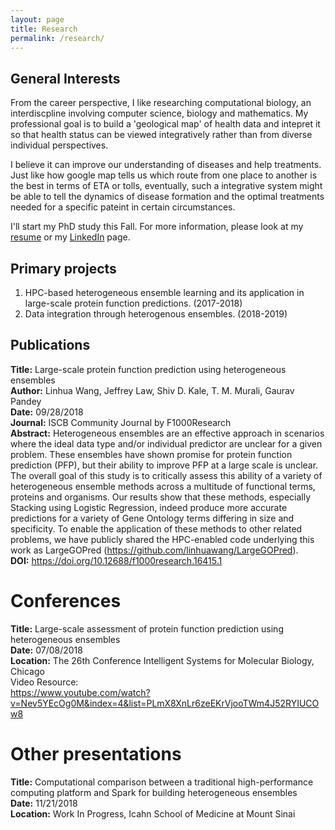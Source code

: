 ```yaml
---
layout: page
title: Research
permalink: /research/
---
```


## General Interests

From the career perspective, I like researching computational biology, an interdiscpline involving computer science, biology and mathematics. My professional goal is to build a 'geological map' of health data and intepret it so that health status can be viewed integratively rather than from diverse individual perspectives. 

I believe it can improve our understanding of diseases and help treatments. Just like how google map tells us which route from one place to another is the best in terms of ETA or tolls, eventually, such a integrative system might be able to tell the dynamics of disease formation and the optimal treatments needed for a specific pateint in certain circumstances. 

I'll start my PhD study this Fall. For more information, please look at my <a href="../resume.pdf" target="_blank">resume</a> or my <a href="https://www.linkedin.com/in/linhuaw/">LinkedIn</a> page.

## Primary projects
1. HPC-based heterogeneous ensemble learning and its application in large-scale protein function predictions. (2017-2018)
2. Data integration through heterogenous ensembles. (2018-2019)

## Publications
**Title:** Large-scale protein function prediction using heterogeneous ensembles<br/>
**Author:** Linhua Wang, Jeffrey Law, Shiv D. Kale, T. M. Murali, Gaurav Pandey<br/>
**Date:** 09/28/2018<br/>
**Journal:** ISCB Community Journal by F1000Research<br/>
**Abstract:** Heterogeneous ensembles are an effective approach in scenarios where the ideal data type and/or individual predictor are unclear for a given problem. These ensembles have shown promise for protein function prediction (PFP), but their ability to improve PFP at a large scale is unclear. The overall goal of this study is to critically assess this ability of a variety of heterogeneous ensemble methods across a multitude of functional terms, proteins and organisms. Our results show that these methods, especially Stacking using Logistic Regression, indeed produce more accurate predictions for a variety of Gene Ontology terms differing in size and specificity. To enable the application of these methods to other related problems, we have publicly shared the HPC-enabled code underlying this work as LargeGOPred (https://github.com/linhuawang/LargeGOPred).<br/>
**DOI:** https://doi.org/10.12688/f1000research.16415.1<br/>

# Conferences
**Title:** Large-scale assessment of protein function prediction using heterogeneous ensembles<br/>
**Date:** 07/08/2018<br/>
**Location:** The 26th Conference Intelligent Systems for Molecular Biology, Chicago<br/>
Video Resource:<br/>
https://www.youtube.com/watch?v=Nev5YEcOg0M&index=4&list=PLmX8XnLr6zeEKrVjooTWm4J52RYIUCOw8 <br/>

# Other presentations
**Title:** Computational comparison between a traditional high-performance computing platform and Spark for building heterogeneous ensembles<br/>
**Date:** 11/21/2018<br/>
**Location:** Work In Progress, Icahn School of Medicine at Mount Sinai<br/>
